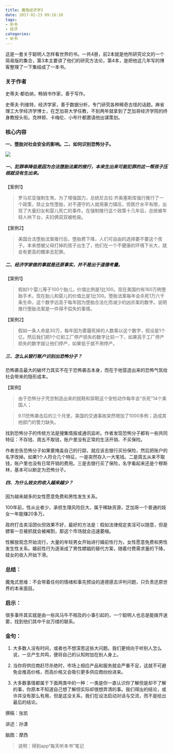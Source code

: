 ```yaml
---
title: 魔鬼经济学3
date: 2017-02-23 09:16:10
tags:
- 听书
- 经济
categories:
- 听书
---
```


这是一套关于聪明人怎样看世界的书。一共4册，前2本就是他所研究论文的一个简易版的集合，第3本主要讲了他们的研究方法论，第4本，是把他这几年写的博客整理了一下集结成了一本书。

<!-- more -->

### 关于作者

史蒂夫·都伯纳，畅销书作家，善于写作。

史蒂夫·列维特，经济学家，善于数据分析，专门研究各种稀奇古怪的话题。麻省理工大学经济学博士，在芝加哥大学任教，不到两年就拿到了芝加哥经济学院的终身教授头衔。克林顿、卡梅伦、小布什都邀请他出谋策划。

### 核心内容

**一、堕胎对社会安全的影响。二、如何识别恐怖分子。**

![](/images/魔鬼经济学3.png)

##### 一、犯罪率降低是因为合法堕胎法案的推行，本来生出来可能犯罪的这一帮孩子压根就没有生出来。

【案例1】

>罗马尼亚强制生育。为了增强国力，总统尼古拉·齐奥塞斯库强行推行了一个政策，禁止女性堕胎，对不遵守的人就用暴力镇压，但医疗水平有限，出现了大量妇女和婴儿死亡的事件。在强制推行这个政策十几年后，总统被年轻人哄下台，夫妇俩双双被枪毙。

【案例2】

>美国合法堕胎法案推行后，堕胎费下降，人们可自由的选择要不要这个孩子。本来想被父母打掉的孩子出生了，他们在一个不健康的环境下长大，就会有更高的概率去犯罪。

##### 二、经济学家做的事就是还原事实，并不是出于道德考量。

【案例1】

>假如1个婴儿等于100个胎儿，价值比例是1比100。现在美国约有160万例堕胎手术，现在胎儿和婴儿的价值比是1比100。堕胎法案每年会杀死1万六千条生命，这个数字远高于每年因为堕胎合法化而减少的凶杀案的数字。说明推行堕胎法案是一件得不偿失的事情。

【案例2】

>假如一条人命是30万，每年因为雾霾死掉的人数乘以这个数字，假设是1个亿。然后我们把1个亿和工厂停产损失的数字比较一下，如果高于工厂停产损失的数字就让他们停产，如果低于就不用停产。

##### 三、怎么从银行账户识别出恐怖分子？

恐怖袭击最大的破坏力其实不在于恐怖袭击本身，而在于他营造出来的恐怖气氛给社会带来的隐形成本。

【案例】

>由于恐怖分子凭空制造出来的脱鞋和穿鞋这个安检动作每年会“杀死”14个美国人；

>9.11恐怖袭击后的三个月里，美国的交通事故突然增加了1000多例；造成其他部门的警力缺失。

找到恐怖分子的传统方法是搜集情报或通讯监听。作者发现恐怖分子都有一些共同特征：不存钱、周五不取钱，账户里没有正常的生活开销、不买保险。

作者忠告恐怖分子如果要掩盖自己的行踪，就应该去银行买份保险，然后把账户的名字改掉。如果1个人符合几个特征，一是突然存入一大笔钱。二是周五从来不取钱，账户里也没有日常开销的费用。三是去银行买了保险，名字看起来还是个穆斯林，基本可以断定为恐怖分子。

##### 四、为什么妓女的收入越来越少？

因为越来越多的女性愿意免费和男性发生关系。

100年前，性从业者少，承担生理风险巨大，属于稀缺资源，芝加哥一个普通的妓女一年能赚20多万。

政府打击卖淫团伙但效果不好，最好的方法是：假如法律规定卖淫可以随意，但是嫖客一旦被抓就会被阉割，那这个市场就会迅速萎缩。

性解放观念开始流行，大量的年轻男女开始进行婚前性行为，女性愿意免费和男性发生性关系。婚前性行为逐渐成了男性嫖娼的替代方案，随着付费需求量的下降，妓女的收入开始下滑。

### 总结：

魔鬼式思维：不会带着任何的情绪和事先预设的道德感去评判问题，只负责还原世界的本来面目。

### 启示：

很多事件其实就是由一些风马牛不相及的小事引起的，一个聪明人也总是能拨开迷雾，找到他们其中千丝万缕的联系。

### 金句：

1. 大多数人没有时间，或者也不想深思这些大问题。我们更倾向于听别人怎么说，一旦产生共鸣，便将自己的认知附加在别人身上。

2. 当你将供应商赶尽杀绝时，市场上相应产品和服务就会严重不足，这就不可避免会推高价格，而高价格又会吸引更多供应商纷纷进来。

3. 大多数事情都属于下面两类中的一种：一类是你一直认识你了解但是却不了解的事，你原本不知道自己想了解但实际却很想弄清的事。我们得出的结论，或许并没有那么有用，但是这没关系，我们在设法启动对话与交流，而不是给出最后的结论。

撰稿：张凯

讲述：孙潇

脑图：摩西

> 说明：得到app“每天听本书”笔记